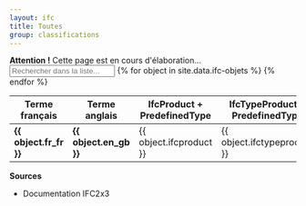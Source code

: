 ```yaml
---
layout: ifc
title: Toutes
group: classifications
---
```


<div class="alert alert-warning" role="alert">
  <strong>Attention !</strong> Cette page est en cours d'élaboration...
</div>

<div id="table-searchable" class="table-responsive">
  
  <table class="table table-sm table-hover">
    <input class="search fuzzy-search form-control" placeholder="Rechercher dans la liste..." />
    <thead class="thead-default">
      <tr>
        <th>Terme français</th>
        <th>Terme anglais</th>
        <th>IfcProduct + PredefinedType</th>
        <th>IfcTypeProduct + PredefinedType</th>
      </tr>
    </thead>
    <tbody class="list">
      {% for object in site.data.ifc-objets %}
      <tr>
        <td class="fr_fr"><b>{{ object.fr_fr }}</b></td>
        <td class="en_gb"><b>{{ object.en_gb }}</b></td>
        <td class="ifcproduct">{{ object.ifcproduct }}</td>
        <td class="ifctypeproduct">{{ object.ifctypeproduct }}</td>
      </tr>
      {% endfor %}
    </tbody>
  </table>
</div>

**Sources**
* Documentation IFC2x3